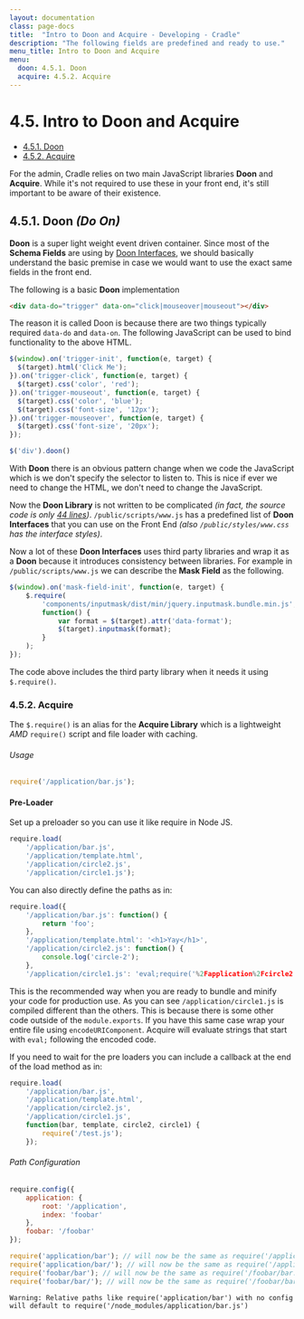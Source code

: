 ```yaml
---
layout: documentation
class: page-docs
title:  "Intro to Doon and Acquire - Developing - Cradle"
description: "The following fields are predefined and ready to use."
menu_title: Intro to Doon and Acquire
menu:
  doon: 4.5.1. Doon
  acquire: 4.5.2. Acquire
---
```

# 4.5. Intro to Doon and Acquire

 - [4.5.1. Doon](#doon)
 - [4.5.2. Acquire](#acquire)

For the admin, Cradle relies on two main JavaScript libraries **Doon** and **Acquire**.
While it's not required to use these in your front end, it's still important
to be aware of their existence.

<a name="doon"></a>
## 4.5.1. Doon *(Do On)*

**Doon** is a super light weight event driven container. Since most of the
**Schema Fields** are using by [Doon Interfaces](./4.C.-Reference-Doon-Interfaces.html),
we should basically understand the basic premise in case we would want to use the
exact same fields in the front end.

The following is a basic **Doon** implementation

```html
<div data-do="trigger" data-on="click|mouseover|mouseout"></div>
```

The reason it is called Doon is because there are two things typically required
`data-do` and `data-on`. The following JavaScript can be used to bind functionality
to the above HTML.

```js
$(window).on('trigger-init', function(e, target) {
  $(target).html('Click Me');
}).on('trigger-click', function(e, target) {
  $(target).css('color', 'red');
}).on('trigger-mouseout', function(e, target) {
  $(target).css('color', 'blue');
  $(target).css('font-size', '12px');
}).on('trigger-mouseover', function(e, target) {
  $(target).css('font-size', '20px');
});

$('div').doon()
```

With **Doon** there is an obvious pattern change when we code the JavaScript
which is we don't specify the selector to listen to. This is nice if ever we
need to change the HTML, we don't need to change the JavaScript.

Now the **Doon Library** is not written to be complicated
*(in fact, the source code is only [44 lines](https://github.com/cblanquera/doon/blob/master/doon.js))*.
`/public/scripts/www.js` has a predefined list of **Doon Interfaces** that you
can use on the Front End *(also `/public/styles/www.css` has the interface styles)*.

Now a lot of these **Doon Interfaces** uses third party libraries and wrap it as
a **Doon** because it introduces consistency between libraries. For example in
`/public/scripts/www.js` we can describe the **Mask Field** as the following.

```js
$(window).on('mask-field-init', function(e, target) {
    $.require(
        'components/inputmask/dist/min/jquery.inputmask.bundle.min.js',
        function() {
            var format = $(target).attr('data-format');
            $(target).inputmask(format);
        }
    );
});
```

The code above includes the third party library when it needs it using `$.require()`.

<a name="acquire"></a>
### 4.5.2. Acquire

The `$.require()` is an alias for the **Acquire Library** which is a lightweight
*AMD* `require()` script and file loader with caching.

###### Usage
```js
require('/application/bar.js');
```

#### Pre-Loader

Set up a preloader so you can use it like require in Node JS.

```js
require.load(
    '/application/bar.js',
    '/application/template.html',
    '/application/circle2.js',  
    '/application/circle1.js');
```

You can also directly define the paths as in:

```js
require.load({
    '/application/bar.js': function() {
        return 'foo';
    },
    '/application/template.html': '<h1>Yay</h1>',
    '/application/circle2.js': function() {
        console.log('circle-2');
    },  
    '/application/circle1.js': 'eval;require('%2Fapplication%2Fcircle2.js')()%3Bmodule.exports%20%3D%20function()%20%7B%09console.log('circle-1')%3B%7D'});
```

This is the recommended way when you are ready to bundle and minify your code for production use. As you can see `/application/circle1.js` is compiled different than the others. This is because there is some other code outside of the `module.exports`. If you have this same case wrap your entire file using `encodeURIComponent`. Acquire will evaluate strings that start with `eval;` following the encoded code.

If you need to wait for the pre loaders you can include a callback at the end of the load method as in:

```js
require.load(
    '/application/bar.js',
    '/application/template.html',
    '/application/circle2.js',  
    '/application/circle1.js',
    function(bar, template, circle2, circle1) {
        require('/test.js');
    });
```

###### Path Configuration
```js
require.config({
    application: {
        root: '/application',
        index: 'foobar'
    },
    foobar: '/foobar'
});

require('application/bar'); // will now be the same as require('/application/bar.js')
require('application/bar/'); // will now be the same as require('/application/bar/foobar.js')
require('foobar/bar'); // will now be the same as require('/foobar/bar.js')
require('foobar/bar/'); // will now be the same as require('/foobar/bar/index.js')
```

```warning
Warning: Relative paths like require('application/bar') with no config will default to require('/node_modules/application/bar.js')
```
